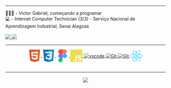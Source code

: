 
  <hr>
  <div align="left" style="display: inline_block">
 👨🏽‍💻 - Victor Gabriel, começando a programar <br>
 💻 - Internet Computer Technician (3/3) - Serviço Nacional de Aprendizagem Industrial, Senai Alagoas
  </div>
  <br>

  <a href="https://github.com/bieellpjl">
     
  <img height="180em" src="https://github-readme-stats.vercel.app/api?username=bieellpjl&show_icons=true&theme=shadow_red&include_all_commits=true&count_private=true"/>

  <img height="180em" src="https://github-readme-stats.vercel.app/api/top-langs/?username=bieellpjl&layout=compact&langs_count=6&theme=shadow_red"/>
  

<br>
<hr>
  
  <div align="center" style="display: inline_block">
    <img align="center" alt="HTML" height="40" width="40" src="https://raw.githubusercontent.com/devicons/devicon/master/icons/html5/html5-original.svg">
    <img align="center" alt="CSS" height="40" width="40" src="https://raw.githubusercontent.com/devicons/devicon/master/icons/css3/css3-original.svg">
    <img align="center" alt="Figma" height="40" width="40" src="https://raw.githubusercontent.com/devicons/devicon/master/icons/figma/figma-original.svg">
    <img align="center" alt="JS" height="40" width="40" src="https://raw.githubusercontent.com/devicons/devicon/master/icons/javascript/javascript-plain.svg">
    <img align="center" alt="vscode" height="40" width="40" src="https://img.icons8.com/?size=100&id=0OQR1FYCuA9f&format=png&color=000000">
    <img align="center" alt="Git" height="40" width="40" src="https://git-scm.com/images/logos/downloads/Git-Icon-1788C.png">
    <img align="center" alt="Git" height="40" width="40" src="https://github.com/user-attachments/assets/85b269e0-956a-4f01-b17c-23a59f5e02ea"> 
    <img align="center" alt="Git" height="40" width="40" src="https://raw.githubusercontent.com/devicons/devicon/master/icons/react/react-original.svg"> 
  

    

  </div>
    <br>
  <hr>
  <div align="center" style="display: inline_block">
  <a href="https://www.instagram.com/bieellpjl/" target="_blank"><img align="center" src="https://img.shields.io/badge/-bieellpjl-%23E4405F?style=for-the-badge&logo=instagram&logoColor=white" target="_blank"></a>
   </div>
</div>
